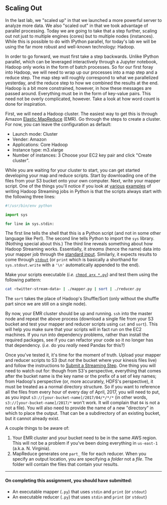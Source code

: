Scaling Out
-----------

In the last lab, we "scaled up" in that we launched a more powerful server to analyze more data. We also "scaled out" in that we took advantage of parallel processing. Today we are going to take that a step further, scaling out not just to multiple engines (cores) but to multiple nodes (instances). While this is possible to do with IPython parallel, for today's lab we will be using the far more robust and well-known technology: Hadoop.

In order to go forward, we must first take a step backwards. Unlike IPython parallel, which can be leveraged interactively through a Jupyter notebook, Hadoop only works in the form of batch processes. So for our first foray into Hadoop, we will need to wrap up our processes into a map step and a reduce step. The map step will roughly correspond to what we parallelized yesterday, and the reduce step to how we combined the results at the end. Hadoop is a bit more constrained, however, in how these messages are passed around. Everything must be in the form of key-value pairs. This need not be overly complicated, however. Take a look at how word count is done for inspiration.

First, we will need a Hadoop cluster. The easiest way to get this is through Amazon [Elastic MapReduce](console.aws.amazon.com/elasticmapreduce) (EMR). Go through the steps to create a cluster. For now, you can leave the configuration as default:
- Launch mode: Cluster
- Vender: Amazon
- Applications: Core Hadoop
- Instance type: m3.xlarge
- Number of instances: 3
Choose your EC2 key pair and click "Create cluster".

While you are waiting for your cluster to start, you can get started developing your map and reduce scripts. Start by downloading one of the files from your S3 bucket onto your own computer. Next, write your mapper script. One of the things you'll notice if you look at [various](http://www.michael-noll.com/tutorials/writing-an-hadoop-mapreduce-program-in-python/) [examples](http://www.glennklockwood.com/data-intensive/hadoop/streaming.html) of writing Hadoop Streaming jobs in Python is that the scripts always start with the following three lines:

```python
#!/usr/bin/env python

import sys

for line in sys.stdin:
```

The first line tells the shell that this is a Python script (and not in some other language like Perl). The second line tells Python to import the `sys` library. (Nothing special about this.) The third line reveals something about how Hadoop Streaming works. Essentially, it _streams_ (hence the name) data into your mapper job through the [standard input](https://en.wikipedia.org/wiki/Standard_streams#Standard_input_.28stdin.29). Similarly, it expects results to come through [`stdout`](https://en.wikipedia.org/wiki/Standard_streams#Standard_output_.28stdout.29) (or `print` which is basically a shorthand for `sys.stdout.write` with a `'\n'` automatically appended to the end).

Make your scripts executable (_i.e._ [`chmod a+x *.py`](https://en.wikipedia.org/wiki/Chmod)) and test them using the following pattern:

```bash
cat <twitter-stream-data> | ./mapper.py | sort | ./reducer.py
```

The `sort` takes the place of Hadoop's Shuffle/Sort (only without the shuffle part since we are still on a single node).

By now, your EMR cluster should be up and running. `ssh` into the master node and repeat the above process (download a single file from your S3 bucket and test your mapper and reducer scripts using `cat` and `sort`). This will help you make sure that your scripts will in fact run on the EC2 machines. If you run into dependency problems, rather than install the required packages, see if you can refactor your code so it no longer has that dependency. (_i.e._ do you _really_ need Pandas for this?)

Once you've tested it, it's time for the moment of truth. Upload your mapper and reducer scripts to S3 (but _not_ the bucket where your kinesis files live) and follow the instructions to [Submit a Streaming Step](http://docs.aws.amazon.com/emr/latest/ReleaseGuide/CLI_CreateStreaming.html). One thing you will need to watch out for: though from S3's perspective, everything that comes after the bucket name is the key name or the prefix of a set of key names; from Hadoop's perspective (or, more accurately, HDFS's perspective), it must be treated as a normal directory structure. So if you want to reference all the files from every hour of every day of April, 2017, you will need to put, as you input `s3://[your-bucket-name]/2017/04/*/*/*` (in other words, `s3://[your-bucket-name]/2017/*` won't work. It will complain that `04` is not a not a file). You will also need to provide the name of a new "directory" in which to place the output. That can be a subdirectory of an existing bucket, but it cannot already exist.

A couple things to be aware of:

1. Your EMR cluster and your bucket need to be in the same AWS region. This will not be a problem if you've been doing everything in `us-east-1` (a.k.a. N. Virginia).
2. MapReduce generates one `part_` file for each reducer. When you specify an output location, you are specifying a _folder_ not a _file_. The folder will contain the files that contain your results.

----

#### On completing this assignment, you should have submitted:

- An executable mapper (`.py`) that uses `stdin` and `print` (or `stdout`)
- An executable reducer (`.py`) that uses `stdin` and `print` (or `stdout`)
